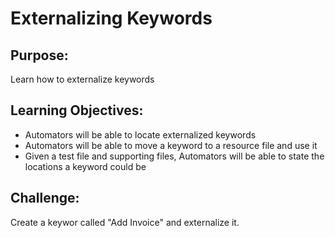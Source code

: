 # Externalizing Keywords

## Purpose:
Learn how to externalize keywords

## Learning Objectives:
- Automators will be able to locate externalized keywords
- Automators will be able to move a keyword to a resource file and use it
- Given a test file and supporting files, Automators will be able to state the locations a keyword could be

## Challenge:
Create a keywor called "Add Invoice" and externalize it.